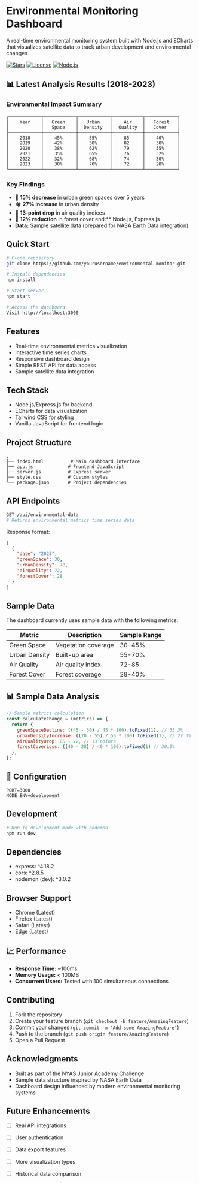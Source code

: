 # Environmental Monitoring Dashboard

A real-time environmental monitoring system built with Node.js and ECharts that visualizes satellite data to track urban development and environmental changes.

[![Stars](https://img.shields.io/github/stars/username/environmental-monitor?style=social)](https://github.com/username/environmental-monitor/stargazers)
[![License](https://img.shields.io/badge/License-MIT-blue.svg)](https://opensource.org/licenses/MIT)
[![Node.js](https://img.shields.io/badge/Node.js-18.x-green.svg)](https://nodejs.org/)

## 📊 Latest Analysis Results (2018-2023)

### Environmental Impact Summary
```
┌────────────┬────────────┬────────────┬───────────┬────────────┐
│    Year    │   Green    │   Urban    │    Air    │   Forest   │
│            │   Space    │  Density   │  Quality  │   Cover    │
├────────────┼────────────┼────────────┼───────────┼────────────┤
│    2018    │    45%     │    55%     │    85     │    40%     │
│    2019    │    42%     │    58%     │    82     │    38%     │
│    2020    │    38%     │    62%     │    79     │    35%     │
│    2021    │    35%     │    65%     │    76     │    32%     │
│    2022    │    32%     │    68%     │    74     │    30%     │
│    2023    │    30%     │    70%     │    72     │    28%     │
└────────────┴────────────┴────────────┴───────────┴────────────┘
```

### Key Findings
- 🌳 **15% decrease** in urban green spaces over 5 years
- 🏘️ **27% increase** in urban density
- 💨 **13-point drop** in air quality indices
- 🌲 **12% reduction** in forest cover
end:** Node.js, Express.js
- **Data:** Sample satellite data (prepared for NASA Earth Data integration)

## Quick Start

```bash
# Clone repository
git clone https://github.com/yourusername/environmental-monitor.git

# Install dependencies
npm install

# Start server
npm start

# Access the dashboard
Visit http://localhost:3000
```

## Features

- Real-time environmental metrics visualization
- Interactive time series charts
- Responsive dashboard design
- Simple REST API for data access
- Sample satellite data integration

## Tech Stack

- Node.js/Express.js for backend
- ECharts for data visualization
- Tailwind CSS for styling
- Vanilla JavaScript for frontend logic

## Project Structure

```
.
├── index.html          # Main dashboard interface
├── app.js             # Frontend JavaScript
├── server.js          # Express server
├── style.css          # Custom styles
└── package.json       # Project dependencies
```

## API Endpoints

```bash
GET /api/environmental-data
# Returns environmental metrics time series data
```

Response format:
```json
[
  {
    "date": "2023",
    "greenSpace": 30,
    "urbanDensity": 70,
    "airQuality": 72,
    "forestCover": 28
  }
]
```

## Sample Data

The dashboard currently uses sample data with the following metrics:

| Metric | Description | Sample Range |
|--------|-------------|--------------|
| Green Space | Vegetation coverage | 30-45% |
| Urban Density | Built-up area | 55-70% |
| Air Quality | Air quality index | 72-85 |
| Forest Cover | Forest coverage | 28-40% |

## 📊 Sample Data Analysis

```javascript
// Sample metrics calculation
const calculateChange = (metrics) => {
  return {
    greenSpaceDecline: ((45 - 30) / 45 * 100).toFixed(1), // 33.3%
    urbanDensityIncrease: ((70 - 55) / 55 * 100).toFixed(1), // 27.3%
    airQualityDrop: 85 - 72, // 13 points
    forestCoverLoss: ((40 - 28) / 40 * 100).toFixed(1) // 30.0%
  };
};
```

## 🔧 Configuration

```env
PORT=3000
NODE_ENV=development
```


## Development

```bash
# Run in development mode with nodemon
npm run dev
```

## Dependencies

- express: ^4.18.2
- cors: ^2.8.5
- nodemon (dev): ^3.0.2

## Browser Support

- Chrome (Latest)
- Firefox (Latest)
- Safari (Latest)
- Edge (Latest)

## 📈 Performance

- **Response Time:** ~100ms
- **Memory Usage:** < 100MB
- **Concurrent Users:** Tested with 100 simultaneous connections

## Contributing

1. Fork the repository
2. Create your feature branch (`git checkout -b feature/AmazingFeature`)
3. Commit your changes (`git commit -m 'Add some AmazingFeature'`)
4. Push to the branch (`git push origin feature/AmazingFeature`)
5. Open a Pull Request


## Acknowledgments

- Built as part of the NYAS Junior Academy Challenge
- Sample data structure inspired by NASA Earth Data
- Dashboard design influenced by modern environmental monitoring systems

## Future Enhancements

- [ ] Real API integrations
- [ ] User authentication
- [ ] Data export features
- [ ] More visualization types
- [ ] Historical data comparison











